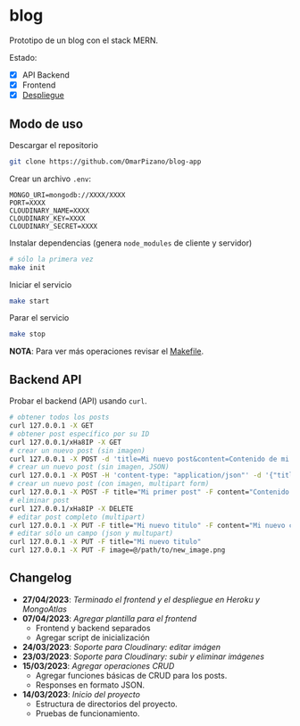 # blog

Prototipo de un blog con el stack MERN.

Estado:

- [X] API Backend
- [X] Frontend
- [X] [Despliegue](https://blog1234.herokuapp.com/)

## Modo de uso

Descargar el repositorio
```bash
git clone https://github.com/OmarPizano/blog-app
```

Crear un archivo `.env`:
```
MONGO_URI=mongodb://XXXX/XXXX
PORT=XXXX
CLOUDINARY_NAME=XXXX
CLOUDINARY_KEY=XXXX
CLOUDINARY_SECRET=XXXX
```

Instalar dependencias (genera `node_modules` de cliente y servidor)
```bash
# sólo la primera vez
make init
```

Iniciar el servicio
```bash
make start
```

Parar el servicio
```bash
make stop
```

**NOTA**: Para ver más operaciones revisar el [Makefile](./Makefile).

## Backend API

Probar el backend (API) usando `curl`.
```bash
# obtener todos los posts
curl 127.0.0.1 -X GET
# obtener post específico por su ID
curl 127.0.0.1/xHa8IP -X GET
# crear un nuevo post (sin imagen)
curl 127.0.0.1 -X POST -d 'title=Mi nuevo post&content=Contenido de mi primer post'
# crear un nuevo post (sin imagen, JSON)
curl 127.0.0.1 -X POST -H 'content-type: "application/json"' -d '{"title": "Mi nuevo post", "content": "Contenido del primer post"}'
# crear un nuevo post (con imagen, multipart form)
curl 127.0.0.1 -X POST -F title="Mi primer post" -F content="Contenido del primer post" -F image@/path/to/image.png
# eliminar post
curl 127.0.0.1/xHa8IP -X DELETE
# editar post completo (multipart)
curl 127.0.0.1 -X PUT -F title="Mi nuevo titulo" -F content="Mi nuevo contenido" -F image@/path/to/new_image.png
# editar sólo un campo (json y multupart)
curl 127.0.0.1 -X PUT -F title="Mi nuevo titulo"
curl 127.0.0.1 -X PUT -F image=@/path/to/new_image.png
```

## Changelog

- **27/04/2023**: *Terminado el frontend y el despliegue en Heroku y MongoAtlas*
- **07/04/2023**: *Agregar plantilla para el frontend*
	- Frontend y backend separados
	- Agregar script de inicialización
- **24/03/2023**: *Soporte para Cloudinary: editar imágen*
- **23/03/2023**: *Soporte para Cloudinary: subir y eliminar imágenes*
- **15/03/2023**: *Agregar operaciones CRUD*
	- Agregar funciones básicas de CRUD para los posts.
	- Responses en formato JSON.
- **14/03/2023**: *Inicio del proyecto*
	- Estructura de directorios del proyecto.
	- Pruebas de funcionamiento.

